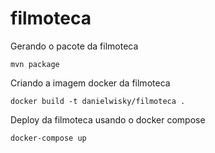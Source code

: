 # filmoteca

Gerando o pacote da filmoteca
```
mvn package
```

Criando a imagem docker da filmoteca
```
docker build -t danielwisky/filmoteca .
```

Deploy da filmoteca usando o docker compose
```
docker-compose up
```